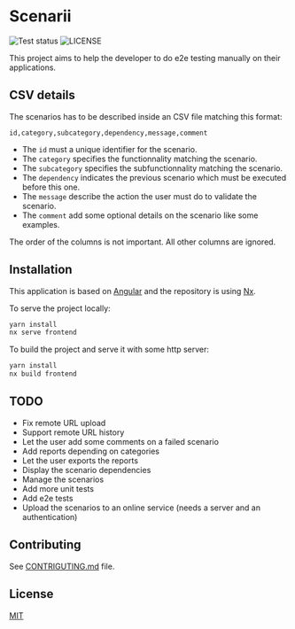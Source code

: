 # Scenarii

![Test status](https://github.com/vtabary/scenarii/workflows/Test/badge.svg)
![LICENSE](https://img.shields.io/github/license/vtabary/scenarii)

This project aims to help the developer to do e2e testing manually on their applications.

## CSV details

The scenarios has to be described inside an CSV file matching this format:

```csv
id,category,subcategory,dependency,message,comment
```

- The `id` must a unique identifier for the scenario.
- The `category` specifies the functionnality matching the scenario.
- The `subcategory` specifies the subfunctionnality matching the scenario.
- The `dependency` indicates the previous scenario which must be executed before this one.
- The `message` describe the action the user must do to validate the scenario.
- The `comment` add some optional details on the scenario like some examples.

The order of the columns is not important. All other columns are ignored.

## Installation

This application is based on [Angular](https://angular.io) and the repository is using [Nx](https://nx.dev/).

To serve the project locally:

```bash
yarn install
nx serve frontend
```

To build the project and serve it with some http server:

```bash
yarn install
nx build frontend
```

## TODO

- Fix remote URL upload
- Support remote URL history
- Let the user add some comments on a failed scenario
- Add reports depending on categories
- Let the user exports the reports
- Display the scenario dependencies
- Manage the scenarios
- Add more unit tests
- Add e2e tests
- Upload the scenarios to an online service (needs a server and an authentication)

## Contributing

See [CONTRIGUTING.md](./CONTRIGUTING.md) file.

## License

[MIT](./LICENSE)
